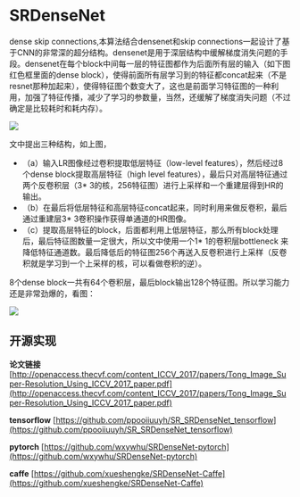 # SRDenseNet #

 dense skip connections,本算法结合densenet和skip connections一起设计了基于CNN的非常深的超分结构。densenet是用于深层结构中缓解梯度消失问题的手段。densenet在每个block中间每一层的特征图都作为后面所有层的输入（如下图红色框里面的dense block），使得前面所有层学习到的特征都concat起来（不是resnet那种加起来），使得特征图个数变大了，这也是前面学习特征图的一种利用，加强了特征传播，减少了学习的参数量，当然，还缓解了梯度消失问题（不过确定是比较耗时和耗内存）。

![](https://github.com/jlygit/AI-video-enhance/blob/master/super%20resolution/image/QQ%E6%88%AA%E5%9B%BE20181219201012.jpg)

文中提出三种结构，如上图，

- （a）输入LR图像经过卷积提取低层特征（low-level features），然后经过8个dense block提取高层特征（high level features），最后只对高层特征通过两个反卷积层（3* 3的核，256特征图）进行上采样和一个重建层得到HR的输出。
- （b）在最后将低层特征和高层特征concat起来，同时利用来做反卷积，最后通过重建层3* 3卷积操作获得单通道的HR图像。
- （c）提取高层特征的block，后面都利用上低层特征，那么所有block处理后，最后特征图数量一定很大，所以文中使用一个1* 1的卷积层bottleneck 来降低特征通道数。最后降低后的特征图256个再送入反卷积进行上采样（反卷积就是学习到一个上采样的核，可以看做卷积的逆）。

8个dense block一共有64个卷积层，最后block输出128个特征图。所以学习能力还是非常劲爆的，看图：

![](https://github.com/jlygit/AI-video-enhance/blob/master/super%20resolution/image/QQ%E6%88%AA%E5%9B%BE20181219202943.jpg)

## 开源实现 ##

**论文链接** [http://openaccess.thecvf.com/content_ICCV_2017/papers/Tong_Image_Super-Resolution_Using_ICCV_2017_paper.pdf](http://openaccess.thecvf.com/content_ICCV_2017/papers/Tong_Image_Super-Resolution_Using_ICCV_2017_paper.pdf)

**tensorflow** [https://github.com/ppooiiuuyh/SR_SRDenseNet_tensorflow](https://github.com/ppooiiuuyh/SR_SRDenseNet_tensorflow)

**pytorch**  [https://github.com/wxywhu/SRDenseNet-pytorch](https://github.com/wxywhu/SRDenseNet-pytorch)

**caffe** [https://github.com/xueshengke/SRDenseNet-Caffe](https://github.com/xueshengke/SRDenseNet-Caffe)

